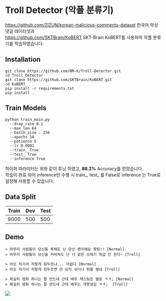# Troll Detector (악플 분류기)
https://github.com/ZIZUN/korean-malicious-comments-dataset 한국어 악성댓글 데이터셋과 <br> https://github.com/SKTBrain/KoBERT SKT-Brain KoBERT를 사용하여 악플 분류기를 학습하였습니다.

## Installation
```
git clone https://github.com/BM-K/Troll-Detector.git
cd Troll_Detector
git clone https://github.com/SKTBrain/KoBERT.git
cd KoBERT
pip install -r requirements.txt
pip install .
```

## Train Models
```
python train_main.py
  --drop_rate 0.1
  --max_len 64
  --batch_size : 256
  --epochs 10
  --patience 5
  --lr 0.0001
  --train_ True
  --test_ True
  --inference True
```
하이퍼 파라미터는 위와 같이 튜닝 하였고, **88.2%** Accuracy를 얻었습니다. <br>
학습이 완료 되어 inference만 수행 시 train_, test_ 를 False로 inference 는 True로 설정해 사용할 수 있습니다.

## Data Split
|Train|Dev|Test|
|------|------|------|
|9000|500|500|

## Demo
```
> 아무리 사람들이 당신을 욕해도 난 당신 편이예요 홧팅!! [Normal]
> 아무리 사람들이 당신을 커버쳐도 난 너 같은 쓰레기 취급 안 한다~ [Troll]

> 아오 저기서 저렇게 휘두르냐... 아쉽다 [Normal]
> 아오 저기서 저렇게 휘두르면 안 되지 쉬더니 퇴물 됐네 [Troll]

> 확실히 영화 하나는 잘 만드네 근데 배우 캐스팅은 별로 ㅋㅋ; [Normal]
> 확실히 영화 하나는 잘 만드네 근데 배우는 개못생김 ㅋㅋ;	[Troll]
```

<img src = 'https://user-images.githubusercontent.com/55969260/99531889-c472b200-29e6-11eb-83e5-f657d91b6224.gif'>
